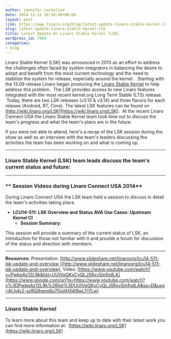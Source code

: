 ```yaml
---
author: jennifer.castelino
date: 2014-11-12 16:50:40+00:00
layout: post
link: https://www.linaro.org/blog/latest-update-linaro-stable-kernel-lsk/
slug: latest-update-linaro-stable-kernel-lsk
title: Latest Update On Linaro Stable Kernel (LSK)
wordpress_id: 7089
categories:
- blog
---
```


Linaro Stable Kernel (LSK) was announced in 2013 as an effort to address the challenges often faced by system integrators in balancing the desire to adopt and benefit from the most current technology and the need to stabilize the system for release, especially around the kernel.   Starting with the 13.09 release Linaro began producing the [Linaro Stable Kernel](http://wiki.linaro.org/LSK) to help address this problem.  The LSK provides access to new Linaro features integrated with the most recent kernel.org Long Term Stable (LTS) release.  Today, there are two LSK releases (v3.10 & v3.14) and three flavors for each release (Android, RT, Core). The latest LSK features can be found on [http://wiki.linaro.org/LSK](https://wiki.linaro.org/LSK).  At the recent Linaro Connect USA the Linaro Stable Kernel team took time out to discuss the team's progress and what the team's plans are in the future.

If you were not able to attend, here's a recap of the LSK session during the show as well as an interview with the team's leaders discussing the activities the team has been working on and what is coming up.

* * *

### **Linaro Stable Kernel (LSK) team leads discuss the team's current status and future:**

* * *

### ** Session Videos during Linaro Connect USA 2014**

During Linaro Connect USA the LSK team held a session to discuss in detail the team's activities taking place.

  * **LCU14-511: LSK Overview and Status AVA Use Cases: Upstream Kernel CI**
    * **Session Summary:**
    
This session will provide a summary of the current status of LSK, an introduction for those not familiar with it and provide a forum for discussion of the status and direction with members.

* * * 

**Resources:**
Presentation: [http://www.slideshare.net/linaroorg/lcu14-511-lsk-update-and-overview ](http://www.slideshare.net/linaroorg/lcu14-511-lsk-update-and-overview) 
Video: [https://www.youtube.com/watch?v=PwbpAz12L9k&list=UUIVqQKxCyQLJS6xvSmfndLA](https://www.google.com/url?q=https://www.youtube.com/watch?v%3DPwbpAz12L9k%26list%3DUUIVqQKxCyQLJS6xvSmfndLA&sa=D&usg=ALhdy2-szRQ9gxm6u7GojtHX4i9wLFI7Lw)


* * *

### **Linaro Stable Kernel**


To learn more about this team and keep up to date with their latest work you can find more information at:  [https://wiki.linaro.org/LSK](https://wiki.linaro.org/LSK)
